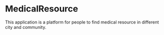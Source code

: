# MedicalResource
This application is a platform for people to find medical resource in different city and community.
